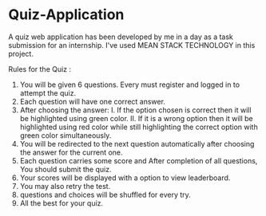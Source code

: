 # Quiz-Application
A quiz web application has been developed by me in a day as a task submission for an internship. I've used MEAN STACK TECHNOLOGY in this project.



Rules for the Quiz :

1) You will be given 6 questions. Every must register and logged in to attempt the quiz.
2) Each question will have one correct answer.
3) After choosing the answer:
   I. If the option chosen is correct then it will be highlighted using green color.
   II. If it is a wrong option then it will be highlighted using red color while still highlighting the correct option with green color simultaneously.
4) You will be redirected to the next question automatically after choosing the answer for the current one.
5) Each question carries some score and After completion of all questions, You should submit the quiz.
6) Your scores will be displayed with a option to view leaderboard.
7) You may also retry the test.
8) questions and choices will be shuffled for every try.
9) All the best for your quiz.
